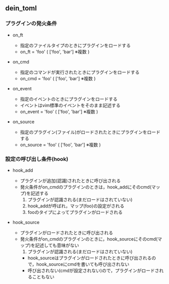 ## dein_toml

### プラグインの発火条件
- on_ft
  - 指定のファイルタイプのときにプラグインをロードする
  - on_ft = 'foo'  ( ['foo', 'bar'] ※複数 )

- on_cmd
  - 指定のコマンドが実行されたときにプラグインをロードする
  - on_cmd = 'foo'  ( ['foo', 'bar'] ※複数 )

- on_event
  - 指定のイベントのときにプラグインをロードする
  - イベントはvim標準のイベントをそのまま記述する
  - on_event = 'foo'  ( ['foo', 'bar'] ※複数 )

- on_source
  - 指定のプラグイン(ファイル)がロードされたときにプラグインをロードする
  - on_source = 'foo'  ( ['foo', 'bar'] ※複数 )



### 設定の呼び出し条件(hook)
- hook_add
  - プラグインが追加(認識)されたときに呼び出される
  - 発火条件がon_cmdのプラグインのときは，hook_addにそのcmd(マップ)を記述する
    1. プラグインが認識される(まだロードはされていない)
    2. hook_addが呼ばれ，マップ(foo)の設定がされる
    3. fooのタイプによってプラグインがロードされる

- hook_source
  - プラグインがロードされたときに呼び出される
  - 発火条件がon_cmdのプラグインのときに，hook_sourceにそのcmd(マップ)を記述しても意味がない
    1. プラグインが認識される(まだロードはされていない)
    - hook_sourceはプラグインがロードされたときに呼び出されるので，hook_sourceにcmdを書いても呼び出されない
    - 呼び出されない(cmdが設定されない)ので，プラグインがロードされることもない

